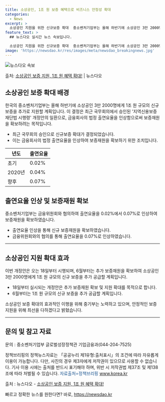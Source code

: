 ```yaml
---
title: 소상공인, 1조 원 보증 혜택으로 비즈니스 안정성 확대
categories:
  - News
excerpt: >
  소상공인 지원을 위한 신규보증 확대  중소벤처기업부는 올해 하반기에 소상공인 3만 2000명에게 1조 원 규…
feature_text: >
  ## 뉴스다오 실시간 뉴스 속보입니다.

  소상공인 지원을 위한 신규보증 확대  중소벤처기업부는 올해 하반기에 소상공인 3만 2000명에게 1조 원 규…
image: 'https://newsdao.kr/res/images/meta/newsdao_breakingnews.jpg'
---
```


![뉴스다오 속보](https://newsdao.kr/res/images/meta/newsdao_breakingnews.jpg)

<p>출처: <a href="https://newsdao.kr/4174" rel="dofollow">소상공인 보증 지원, 1조 원 혜택 확대!</a> | 뉴스다오</p>

<h2 data-ke-size="size26">소상공인 보증 확대 배경</h2>
<p data-ke-size="size16">한국의 중소벤처기업부는 올해 하반기에 소상공인 3만 2000명에게 1조 원 규모의 신규보증을 추가로 지원할 계획입니다. 이 결정은 최근 국무회의에서 승인된 '지역신용보증재단법 시행령' 개정안의 일환으로, 금융회사의 법정 출연요율을 인상함으로써 보증재원을 확보하려는 목적입니다.</p>
<ul>
<li>최근 국무회의 승인으로 신규보증 확대가 결정되었습니다.</li>
<li>이는 금융회사의 법정 출연요율을 인상하여 보증재원을 확보하기 위한 조치입니다.</li>
</ul>
<table>
<thead>
<tr>
<th>년도</th>
<th>출연요율</th>
</tr>
</thead>
<tbody>
<tr>
<td>초기</td>
<td>0.02%</td>
</tr>
<tr>
<td>2020년</td>
<td>0.04%</td>
</tr>
<tr>
<td>향후</td>
<td>0.07%</td>
</tr>
</tbody>
</table>

<h2 data-ke-size="size26">출연요율 인상 및 보증재원 확보</h2>
<p data-ke-size="size16">중소벤처기업부는 금융위원회와 협의하여 출연요율을 0.02%에서 0.07%로 인상하여 보증재원을 확보하였습니다.</p>
<ul>
<li>출연요율 인상을 통해 신규 보증재원을 확보하였습니다.</li>
<li>금융위원회와의 협의를 통해 출연요율을 0.07%로 인상하였습니다.</li>
</ul>
<hr>
<h2 data-ke-size="size26">소상공인 지원 확대 효과</h2>
<p data-ke-size="size16">이번 개정안은 오는 18일부터 시행되며, 6월부터는 추가 보증재원을 확보하여 소상공인 3만 2000명에게 1조 원 규모의 신규 보증을 추가 공급할 계획입니다.</p>
<ul>
<li>18일부터 실시되는 개정안은 추가 보증재원 확보 및 지원 확대를 목적으로 합니다.</li>
<li>6월부터는 1조 원 규모의 신규 보증을 추가 공급할 계획입니다.</li>
</ul>
<p data-ke-size="size16">소상공인 보증 확대의 효과적인 이행을 위해 중기부는 노력하고 있으며, 안정적인 보증지원을 위해 최선을 다하겠다고 밝혔습니다.</p>
<hr>
<h2 data-ke-size="size26">문의 및 참고 자료</h2>
<p data-ke-size="size16">문의 : 중소벤처기업부 글로벌성장정책관 기업금융과(044-204-7525)</p>
<p data-ke-size="size16">정책브리핑의 정책뉴스자료는 「공공누리 제1유형:출처표시」의 조건에 따라 자유롭게 이용이 가능합니다. 다만, 사진의 경우 제3자에게 저작권이 있으므로 사용할 수 없습니다. 기사 이용 시에는 출처를 반드시 표기해야 하며, 위반 시 저작권법 제37조 및 제138조에 따라 처벌될 수 있습니다. <span style="color: #1a5490;">자료출처=정책브리핑 <a href="www.korea.kr">www.korea.kr</a></span></p>
<p data-ke-size="size16">출처 : 뉴스다오 - <a href="https://newsdao.kr/4174">소상공인 보증 지원, 1조 원 혜택 확대!</a></p> 

빠르고 정확한 뉴스를 원한다면? 바로, <a href="https://newsdao.kr" rel="dofollow">https://newsdao.kr</a>


